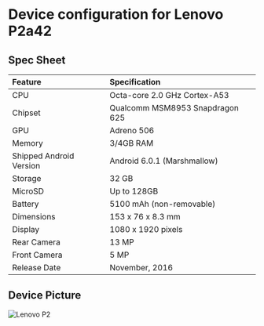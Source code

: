 # Device configuration for Lenovo P2a42

## Spec Sheet

| Feature                 | Specification                                 |
| :---------------------- | :---------------------------------------------|
| CPU                     | Octa-core 2.0 GHz Cortex-A53                  |
| Chipset                 | Qualcomm MSM8953 Snapdragon 625               |
| GPU                     | Adreno 506                            	  |
| Memory                  | 3/4GB RAM                             	  |
| Shipped Android Version | Android 6.0.1 (Marshmallow)                   |
| Storage                 | 32 GB                                 	  |
| MicroSD                 | Up to 128GB                           	  |
| Battery                 | 5100 mAh (non-removable)                       |
| Dimensions              | 153 x 76 x 8.3 mm                             |
| Display                 | 1080 x 1920 pixels                            |
| Rear Camera            | 13 MP                                         |
| Front Camera            | 5 MP                                         |
| Release Date            | November, 2016                                |

## Device Picture 

![Lenovo P2](https://fdn2.gsmarena.com/vv/pics/lenovo/lenovo-p2-2.jpg "Lenovo P2")
